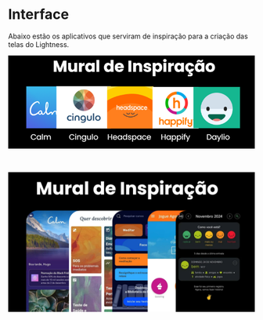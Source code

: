 # Interface

Abaixo estão os aplicativos que serviram de inspiração para a criação das telas do Lightness.
<p align="center"> <img src="https://github.com/ailinha01/IHC-TRABALHO/blob/7e763bb840842345b7d228bd17eb6a21902b65c9/docs/4.%20Design_Interface/imagens/imagem_inspira%C3%A7%C3%A3o/Imagem%20inspira%C3%A7%C3%A3o.png" alt="" width="700" /></p>
<br>

<p align="center"> <img src="https://github.com/ailinha01/IHC-TRABALHO/blob/c3812f3b5d59bbd84239b1eac27c84abc65bf623/docs/4.%20Design_Interface/imagens/imagem_inspira%C3%A7%C3%A3o/telas%20inspira%C3%A7ao.png" alt="" width="700" /></p>
<br>
